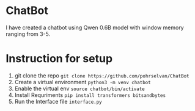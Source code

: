# ChatBot 
I have created a chatbot using Qwen 0.6B model with window memory ranging from 3-5.
# Instruction for setup 
1. git clone the repo
`git clone https://github.com/pohrselvan/ChatBot`
2. Create a virtual environment
`python3 -m venv chatbot`
3. Enable the virtual env
`source chatbot/bin/activate`
5. Install Requriments
`pip install transformers bitsandbytes`
6. Run the Interface file
`interface.py`
